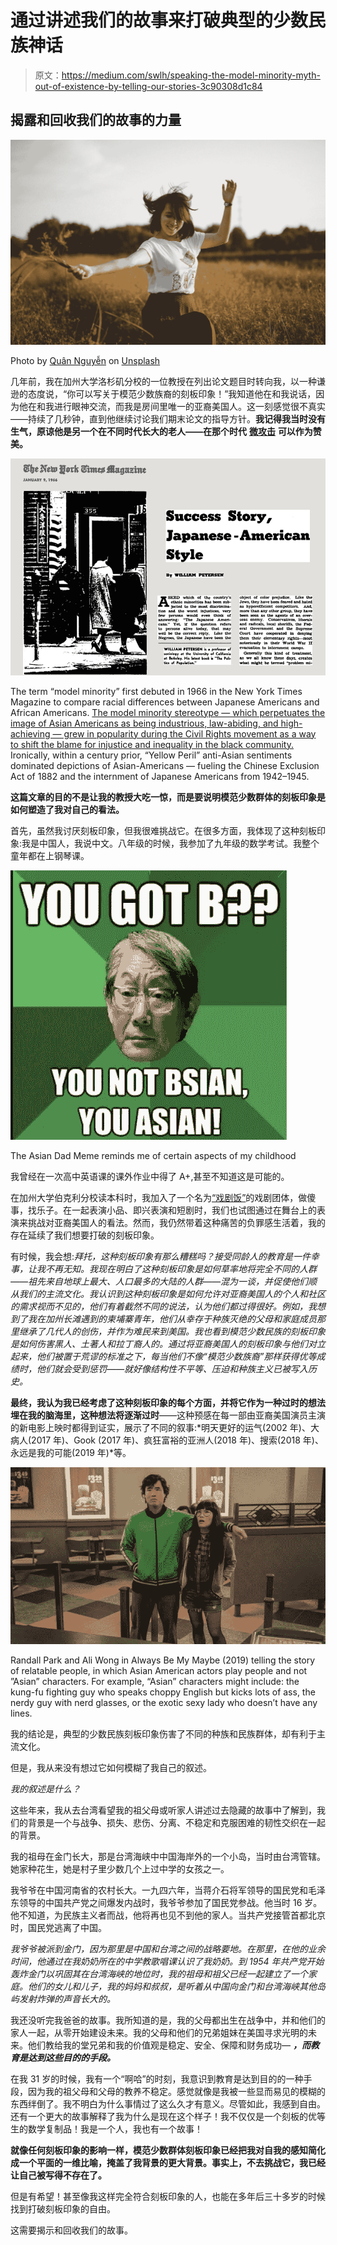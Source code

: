 # 通过讲述我们的故事来打破典型的少数民族神话

> 原文：<https://medium.com/swlh/speaking-the-model-minority-myth-out-of-existence-by-telling-our-stories-3c90308d1c84>

## 揭露和回收我们的故事的力量

![](img/2fac569db1b26c943eb4a4d6f3860dff.png)

Photo by [Quân Nguyễn](https://unsplash.com/@quanlightwriter?utm_source=medium&utm_medium=referral) on [Unsplash](https://unsplash.com?utm_source=medium&utm_medium=referral)

几年前，我在加州大学洛杉矶分校的一位教授在列出论文题目时转向我，以一种谦逊的态度说，“你可以写关于模范少数族裔的刻板印象！”我知道他在和我说话，因为他在和我进行眼神交流，而我是房间里唯一的亚裔美国人。这一刻感觉很不真实——持续了几秒钟，直到他继续讨论我们期末论文的指导方针。**我记得我当时没有生气，原谅他是另一个在不同时代长大的老人——在那个时代** [**微攻击**](/the-nonprofit-revolution/mmacro-sick-of-your-microaggressions-b946decface6) **可以作为赞美。**

![](img/7cf793a4b8c4ee57d20965ead685ce3b.png)

The term “model minority” first debuted in 1966 in the New York Times Magazine to compare racial differences between Japanese Americans and African Americans. [The model minority stereotype — which perpetuates the image of Asian Americans as being industrious, law-abiding, and high-achieving — grew in popularity during the Civil Rights movement as a way to shift the blame for injustice and inequality in the black community.](https://www.washingtonpost.com/outlook/2018/12/11/harvard-university-myth-model-minority/?utm_term=.59962c61a535) Ironically, within a century prior, “Yellow Peril” anti-Asian sentiments dominated depictions of Asian-Americans — fueling the Chinese Exclusion Act of 1882 and the internment of Japanese Americans from 1942–1945.

**这篇文章的目的不是让我的教授大吃一惊，而是要说明模范少数群体的刻板印象是如何塑造了我对自己的看法。**

首先，虽然我讨厌刻板印象，但我很难挑战它。在很多方面，我体现了这种刻板印象:我是中国人，我说中文。八年级的时候，我参加了九年级的数学考试。我整个童年都在上钢琴课。

![](img/db47d32760fda8c2f712b5553b4e5a43.png)

The Asian Dad Meme reminds me of certain aspects of my childhood

我曾经在一次高中英语课的课外作业中得了 A+,甚至不知道这是可能的。

在加州大学伯克利分校读本科时，我加入了一个名为[“戏剧饭”](https://en.wikipedia.org/wiki/Theatre_Rice)的戏剧团体，做傻事，找乐子。在一起表演小品、即兴表演和短剧时，我们也试图通过在舞台上的表演来挑战对亚裔美国人的看法。然而，我仍然带着这种痛苦的负罪感生活着，我的存在延续了我们想要打破的刻板印象。

有时候，我会想:*拜托，这种刻板印象有那么糟糕吗？接受同龄人的教育是一件幸事，让我不再无知。我现在明白了这种刻板印象是如何草率地将完全不同的人群——祖先来自地球上最大、人口最多的大陆的人群——混为一谈，并促使他们顺从我们的主流文化。我认识到这种刻板印象是如何允许对亚裔美国人的个人和社区的需求视而不见的，他们有着截然不同的说法，认为他们都过得很好。例如，我想到了我在加州长滩遇到的柬埔寨青年，他们从幸存于种族灭绝的父母和家庭成员那里继承了几代人的创伤，并作为难民来到美国。我也看到模范少数民族的刻板印象是如何伤害黑人、土著人和拉丁裔人的。通过将亚裔美国人的刻板印象与他们对立起来，他们被置于荒谬的标准之下，每当他们不像“模范少数族裔”那样获得优等成绩时，他们就会受到惩罚——就好像结构性不平等、压迫和种族主义已被写入历史。*

**最终，我认为我已经考虑了这种刻板印象的每个方面，并将它作为一种过时的想法埋在我的脑海里，这种想法将逐渐过时**——这种预感在每一部由亚裔美国演员主演的新电影上映时都得到证实，展示了不同的叙事:*明天更好的运气(2002 年)、大病人(2017 年)、Gook (2017 年)、疯狂富裕的亚洲人(2018 年)、搜索(2018 年)、永远是我的可能(2019 年)*等。

![](img/893d56418db7b004d3a9fc36c7339cdc.png)

Randall Park and Ali Wong in Always Be My Maybe (2019) telling the story of relatable people, in which Asian American actors play people and not ”Asian” characters. For example, “Asian” characters might include: the kung-fu fighting guy who speaks choppy English but kicks lots of ass, the nerdy guy with nerd glasses, or the exotic sexy lady who doesn’t have any lines.

我的结论是，典型的少数民族刻板印象伤害了不同的种族和民族群体，却有利于主流文化。

但是，我从来没有想过它如何模糊了我自己的叙述。

*我的叙述是什么？*

这些年来，我从去台湾看望我的祖父母或听家人讲述过去隐藏的故事中了解到，我们的背景是一个与战争、损失、悲伤、分离、不稳定和克服困难的韧性交织在一起的背景。

我的祖母在金门长大，那是台湾海峡中中国海岸外的一个小岛，当时由台湾管辖。她家种花生，她是村子里少数几个上过中学的女孩之一。

我爷爷在中国河南省的农村长大。一九四六年，当蒋介石将军领导的国民党和毛泽东领导的中国共产党之间爆发内战时，我爷爷参加了国民党参战。他当时 16 岁。他不知道，为民族主义者而战，他将再也见不到他的家人。当共产党接管首都北京时，国民党逃离了中国。

*我爷爷被派到金门，因为那里是中国和台湾之间的战略要地。在那里，在他的业余时间，他通过在我奶奶所在的中学教歌唱课认识了我奶奶。到 1954 年共产党开始轰炸金门以巩固其在台湾海峡的地位时，我的祖母和祖父已经一起建立了一个家庭。他们的女儿和儿子，我的妈妈和叔叔，是听着从中国向金门和台湾海峡其他岛屿发射炸弹的声音长大的。*

我还没听完我爸爸的故事。我所知道的是，我的父母都出生在战争中，并和他们的家人一起，从零开始建设未来。我的父母和他们的兄弟姐妹在美国寻求光明的未来。他们教给我的堂兄弟和我的价值观是稳定、安全、保障和财务成功— ***，而教育是达到这些目的的手段。***

在我 31 岁的时候，我有一个“啊哈”的时刻，我意识到教育是达到目的的一种手段，因为我的祖父母和父母的教养不稳定。感觉就像是我被一些显而易见的模糊的东西绊倒了。我不明白为什么事情过了这么久才有意义。尽管如此，我感到自由。还有一个更大的故事解释了我为什么是现在这个样子！我不仅仅是一个刻板的优等生的数学复制品！我是一个人，我也有一个故事！

**就像任何刻板印象的影响一样，模范少数群体刻板印象已经把我对自我的感知简化成一个平面的一维比喻，掩盖了我背景的更大背景。事实上，不去挑战它，我已经让自己被写得不存在了。**

但是有希望！甚至像我这样完全符合刻板印象的人，也能在多年后三十多岁的时候找到打破刻板印象的自由。

这需要揭示和回收我们的故事。